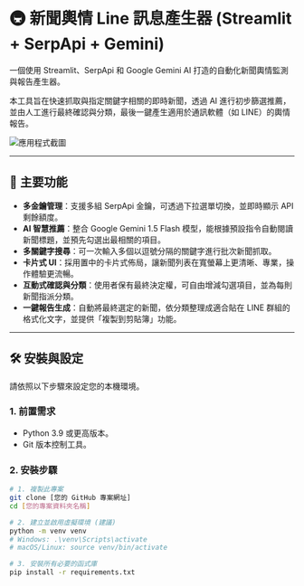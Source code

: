 # 🚇 新聞輿情 Line 訊息產生器 (Streamlit + SerpApi + Gemini)

一個使用 Streamlit、SerpApi 和 Google Gemini AI 打造的自動化新聞輿情監測與報告產生器。

本工具旨在快速抓取與指定關鍵字相關的即時新聞，透過 AI 進行初步篩選推薦，並由人工進行最終確認與分類，最後一鍵產生適用於通訊軟體（如 LINE）的輿情報告。

![應用程式截圖](https://i.imgur.com/your-screenshot-url.png)

---

## 🚀 主要功能

* **多金鑰管理**：支援多組 SerpApi 金鑰，可透過下拉選單切換，並即時顯示 API 剩餘額度。
* **AI 智慧推薦**：整合 Google Gemini 1.5 Flash 模型，能根據預設指令自動閱讀新聞標題，並預先勾選出最相關的項目。
* **多關鍵字搜尋**：可一次輸入多個以逗號分隔的關鍵字進行批次新聞抓取。
* **卡片式 UI**：採用置中的卡片式佈局，讓新聞列表在寬螢幕上更清晰、專業，操作體驗更流暢。
* **互動式確認與分類**：使用者保有最終決定權，可自由增減勾選項目，並為每則新聞指派分類。
* **一鍵報告生成**：自動將最終選定的新聞，依分類整理成適合貼在 LINE 群組的格式化文字，並提供「複製到剪貼簿」功能。

---

## 🛠️ 安裝與設定

請依照以下步驟來設定您的本機環境。

### 1. 前置需求
* Python 3.9 或更高版本。
* Git 版本控制工具。

### 2. 安裝步驟
```bash
# 1. 複製此專案
git clone [您的 GitHub 專案網址]
cd [您的專案資料夾名稱]

# 2. 建立並啟用虛擬環境 (建議)
python -m venv venv
# Windows: .\venv\Scripts\activate
# macOS/Linux: source venv/bin/activate

# 3. 安裝所有必要的函式庫
pip install -r requirements.txt
